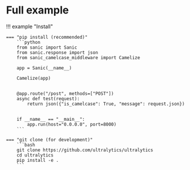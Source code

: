# Full example

!!! example "Install"

    === "pip install (recommended)"
        ```python
        from sanic import Sanic
        from sanic.response import json
        from sanic_camelcase_middleware import Camelize

        app = Sanic(__name__)

        Camelize(app)


        @app.route("/post", methods=["POST"])
        async def test(request):
            return json({"is_camelcase": True, "message": request.json})


        if __name__ == "__main__":
            app.run(host="0.0.0.0", port=8000)
        ```

    === "git clone (for development)"
        ```bash
        git clone https://github.com/ultralytics/ultralytics
        cd ultralytics
        pip install -e .
        ```